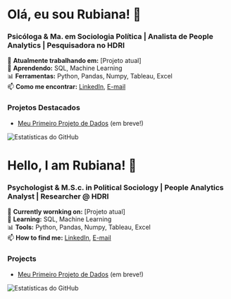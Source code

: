 # Olá, eu sou Rubiana! 👋  

### Psicóloga & Ma. em Sociologia Política | Analista de People Analytics | Pesquisadora no HDRI 

🔭 **Atualmente trabalhando em:** [Projeto atual]  
🌱 **Aprendendo:**  SQL, Machine Learning  
📊 **Ferramentas:** Python, Pandas, Numpy, Tableau, Excel  
📫 **Como me encontrar:** [LinkedIn](https://www.linkedin.com/in/rubiana-viana/), [E-mail](mailto:rubianaviana@gmail.com)  

### Projetos Destacados  
- [Meu Primeiro Projeto de Dados](#) (em breve!)  

![Estatísticas do GitHub](https://github-readme-stats.vercel.app/api?username=seu-usuario&show_icons=true&theme=dark)  

# Hello, I am Rubiana! 👋  

### Psychologist & M.S.c. in Political Sociology |  People Analytics Analyst | Researcher @ HDRI 

🔭 **Currently wornking on:** [Projeto atual]  
🌱 **Learning:**  SQL, Machine Learning  
📊 **Tools:** Python, Pandas, Numpy, Tableau, Excel  
📫 **How to find me:** [LinkedIn](https://www.linkedin.com/in/rubiana-viana/), [E-mail](mailto:rubianaviana@gmail.com)  

### Projects  
- [Meu Primeiro Projeto de Dados](#) (em breve!)  

![Estatísticas do GitHub](https://github-readme-stats.vercel.app/api?username=seu-usuario&show_icons=true&theme=dark)  
